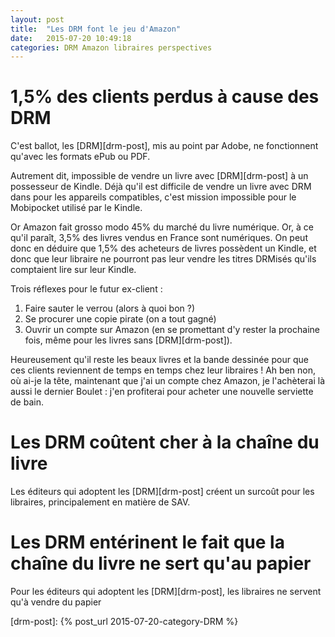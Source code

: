 ```yaml
---
layout: post
title:  "Les DRM font le jeu d'Amazon"
date:   2015-07-20 10:49:18
categories: DRM Amazon libraires perspectives
---
```

1,5% des clients perdus à cause des DRM
=======================================
C'est ballot, les [DRM][drm-post], mis au point par Adobe, ne fonctionnent
qu'avec les formats ePub ou PDF.

Autrement dit, impossible de vendre un livre avec [DRM][drm-post] à un possesseur de
Kindle. Déjà qu'il est difficile de vendre un livre avec DRM dans pour les
appareils compatibles, c'est mission impossible pour le Mobipocket utilisé par
le Kindle.

Or Amazon fait grosso modo 45% du marché du livre numérique. Or, à ce qu'il
paraît, 3,5% des livres vendus en France sont numériques. On peut donc en
déduire que 1,5% des acheteurs de livres possèdent un Kindle, et donc que leur libraire
ne pourront pas leur vendre les titres DRMisés qu'ils comptaient
lire sur leur Kindle.

Trois réflexes pour le futur ex-client :

1. Faire sauter le verrou (alors à quoi bon ?)
1. Se procurer une copie pirate (on a tout gagné)
1. Ouvrir un compte sur Amazon (en se promettant d'y rester la prochaine fois, même pour les livres sans [DRM][drm-post]).

Heureusement qu'il reste les beaux livres et la bande dessinée pour que ces
clients reviennent de temps en temps chez leur libraires ! Ah ben non, où
ai-je la tête, maintenant que j'ai un compte chez Amazon, je l'achèterai là
aussi le dernier Boulet : j'en profiterai pour acheter une nouvelle serviette
de bain.

Les DRM coûtent cher à la chaîne du livre
=========================================
Les éditeurs qui adoptent les [DRM][drm-post] créent un surcoût pour les libraires,
principalement en matière de SAV.

Les DRM entérinent le fait que la chaîne du livre ne sert qu'au papier
======================================================================
Pour les éditeurs qui adoptent les [DRM][drm-post], les libraires ne servent qu'à vendre du papier

[drm-post]:      {% post_url 2015-07-20-category-DRM %}
